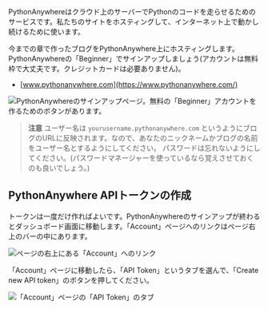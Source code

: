 PythonAnywhereはクラウド上のサーバーでPythonのコードを走らせるためのサービスです。私たちのサイトをホスティングして、インターネット上で動かし続けるために使います。

今までの章で作ったブログをPythonAnywhere上にホスティングします。PythonAnywhereの「Beginner」でサインアップしましょう(アカウントは無料枠で大丈夫です。クレジットカードは必要ありません)。

* [www.pythonanywhere.com](https://www.pythonanywhere.com/)

![PythonAnywhereのサインアップページ。無料の「Beginner」アカウントを作るためのボタンがあります。](../deploy/images/pythonanywhere_beginner_account_button.png)

> **注意** ユーザー名は `yourusername.pythonanywhere.com` というようにブログのURLに反映されます。なので、あなたのニックネームかブログの名前をユーザー名とするようにしてください。 パスワードは忘れないようにしてください。(パスワードマネージャーを使っているなら覚えさせておくのも良いでしょう。)

## PythonAnywhere APIトークンの作成

トークンは一度だけ作ればよいです。PythonAnywhereのサインアップが終わるとダッシュボード画面に移動します。「Account」ページへのリンクはページ右上のバーの中にあります。

![ページの右上にある「Account」へのリンク](../deploy/images/pythonanywhere_account.png)

「Account」ページに移動したら、「API Token」というタブを選んで、「Create new API token」のボタンを押してください。

![「Account」ページの「API Token」のタブ](../deploy/images/pythonanywhere_create_api_token.png)